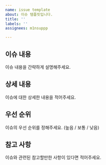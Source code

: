 ```yaml
---
name: issue template
about: 이슈 템플릿입니다.
title: ''
labels: ''
assignees: m1nsuppp

---
```


## 이슈 내용

이슈 내용을 간략하게 설명해주세요.

## 상세 내용

이슈에 대한 상세한 내용을 적어주세요.

## 우선 순위

이슈의 우선 순위를 정해주세요. (높음 / 보통 / 낮음)

## 참고 사항

이슈와 관련된 참고할만한 사항이 있다면 적어주세요.
